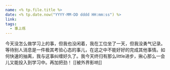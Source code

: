 ```yaml
---
name: <% tp.file.title %>
date: <% tp.date.now("YYYY-MM-DD dddd HH:mm:ss") %>
link: 
tags:
  - 事上练
---
```

今天没怎么做学习上的事，但我也没闲着，我在工位坐了一天，但我没勇气记录。等待别人消息是一件极其考验心态的事儿，在这之中不能好好的完成其他事情。如何快速的抽离，我与这事纠缠好久了。我今天终归有那么little进步，揪心那么一会儿又能投入到学习中。再加把劲！
[[被外界影响]]